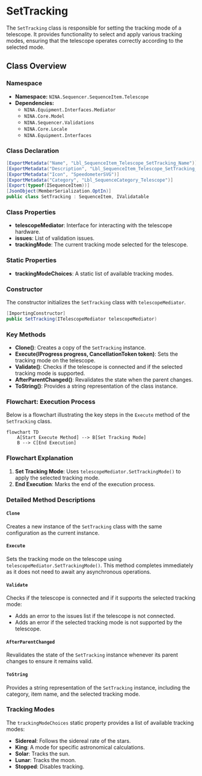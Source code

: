 # SetTracking

The `SetTracking` class is responsible for setting the tracking mode of a telescope. It provides functionality to select and apply various tracking modes, ensuring that the telescope operates correctly according to the selected mode.

## Class Overview

### Namespace

- **Namespace:** `NINA.Sequencer.SequenceItem.Telescope`
- **Dependencies:**
  - `NINA.Equipment.Interfaces.Mediator`
  - `NINA.Core.Model`
  - `NINA.Sequencer.Validations`
  - `NINA.Core.Locale`
  - `NINA.Equipment.Interfaces`

### Class Declaration

```csharp
[ExportMetadata("Name", "Lbl_SequenceItem_Telescope_SetTracking_Name")]
[ExportMetadata("Description", "Lbl_SequenceItem_Telescope_SetTracking_Description")]
[ExportMetadata("Icon", "SpeedometerSVG")]
[ExportMetadata("Category", "Lbl_SequenceCategory_Telescope")]
[Export(typeof(ISequenceItem))]
[JsonObject(MemberSerialization.OptIn)]
public class SetTracking : SequenceItem, IValidatable
```

### Class Properties

- **telescopeMediator**: Interface for interacting with the telescope hardware.
- **issues**: List of validation issues.
- **trackingMode**: The current tracking mode selected for the telescope.

### Static Properties

- **trackingModeChoices**: A static list of available tracking modes.

### Constructor

The constructor initializes the `SetTracking` class with `telescopeMediator`.

```csharp
[ImportingConstructor]
public SetTracking(ITelescopeMediator telescopeMediator)
```

### Key Methods

- **Clone()**: Creates a copy of the `SetTracking` instance.
- **Execute(IProgress<ApplicationStatus> progress, CancellationToken token)**: Sets the tracking mode on the telescope.
- **Validate()**: Checks if the telescope is connected and if the selected tracking mode is supported.
- **AfterParentChanged()**: Revalidates the state when the parent changes.
- **ToString()**: Provides a string representation of the class instance.

### Flowchart: Execution Process

Below is a flowchart illustrating the key steps in the `Execute` method of the `SetTracking` class.

```mermaid
flowchart TD
    A[Start Execute Method] --> B[Set Tracking Mode]
    B --> C[End Execution]
```

### Flowchart Explanation

1. **Set Tracking Mode**: Uses `telescopeMediator.SetTrackingMode()` to apply the selected tracking mode.
2. **End Execution**: Marks the end of the execution process.

### Detailed Method Descriptions

#### `Clone`

Creates a new instance of the `SetTracking` class with the same configuration as the current instance.

#### `Execute`

Sets the tracking mode on the telescope using `telescopeMediator.SetTrackingMode()`. This method completes immediately as it does not need to await any asynchronous operations.

#### `Validate`

Checks if the telescope is connected and if it supports the selected tracking mode:

- Adds an error to the issues list if the telescope is not connected.
- Adds an error if the selected tracking mode is not supported by the telescope.

#### `AfterParentChanged`

Revalidates the state of the `SetTracking` instance whenever its parent changes to ensure it remains valid.

#### `ToString`

Provides a string representation of the `SetTracking` instance, including the category, item name, and the selected tracking mode.

### Tracking Modes

The `trackingModeChoices` static property provides a list of available tracking modes:

- **Sidereal**: Follows the sidereal rate of the stars.
- **King**: A mode for specific astronomical calculations.
- **Solar**: Tracks the sun.
- **Lunar**: Tracks the moon.
- **Stopped**: Disables tracking.
